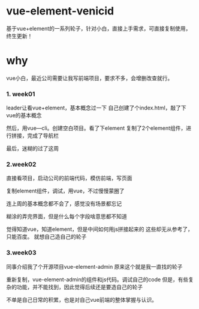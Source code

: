 # vue-element-venicid
基于vue+element的一系列轮子，针对小白，直接上手需求，可直接复制使用，终生更新！

# why
vue小白，最近公司需要让我写前端项目，要求不多，会增删改查就行。

### 1. week01
leader让看vue+element，基本概念过一下
自己创建了个index.html，敲了下vue的基本概念

然后，用vue—cli。创建空白项目。看了下element
复制了2个element组件，进行拼接，完成了导航栏

最后，迷糊的过了这周

### 2.week02
直接看项目，启动公司的前端代码，模仿前端，写页面

复制element组件，调试，用vue，不过慢慢蒙圈了

连上周的基本概念都不会了，感觉没有场景都忘记

糊涂的弄完界面，但是什么每个字段啥意思都不知道

觉得知道vue，知道element，但是中间如何用js拼接起来的
这些却无从参考了，只能百度。
就想自己造自己的轮子

### 3.week03
同事介绍我了个开源项目vue-element-admin
原来这个就是我一直找的轮子

重新复制，vue-element-admin的组件和js代码。调试自己的code
但是，有些复杂的功能，并不能找到，因此觉得后续还是要造自己的轮子

不单是自己日常的积累，也是对自己vue前端的整体掌握与认识。
